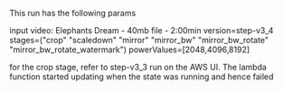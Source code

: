 This run has the following params

input video: Elephants Dream - 40mb file - 2:00min
version=step-v3_4
stages=("crop" "scaledown" "mirror" "mirror_bw" "mirror_bw_rotate" "mirror_bw_rotate_watermark")
powerValues=[2048,4096,8192]


for the crop stage, refer to step-v3_3 run on the AWS UI. The lambda function started updating when the state was running and hence failed 